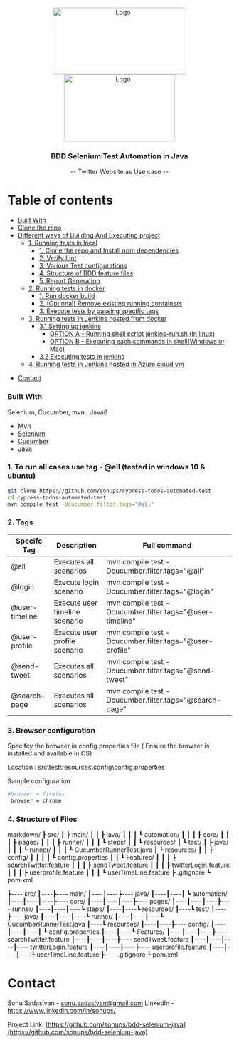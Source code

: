 <!-- PROJECT LOGO -->
<br />
<p align="center">
   <a href="https://github.com/sonups/bdd-selenium-java">
   <img src="https://media-exp1.licdn.com/dms/image/C5112AQHJpZqS4Bxncw/article-cover_image-shrink_423_752/0/1520185868869?e=1627516800&v=beta&t=daIxyIOsFQ8wt43fNjBT6FSnbxOC1az55hC10ae8HLw" alt="Logo" width="300" height="150">
      <img src="https://miro.medium.com/max/8642/1*iIXOmGDzrtTJmdwbn7cGMw.png" alt="Logo" width="250" height="150">
   </a>
   </p>
<h3 align="center">BDD Selenium Test Automation in Java</h3>
<p align="center">
  -- Twitter Website as Use case -- 
</p>

Table of contents
=================

<!--ts-->

  * [Built With](#built-with)
  * [Clone the repo](#1-clone-the-repo-and-install-npm-dependencies)
  * [Different ways of Building And Executing project](#different-ways-of-building--executing-project)
  	* [1. Running tests in local](#1-running-tests-in-local)
  	 	* [1. Clone the repo and Install npm dependencies](#1-clone-the-repo-and-install-npm-dependencies)
         * [2. Verify Lint](#2-verify-lint)
         * [3. Various Test configurations](#3-various-test-configurations)
         * [4. Structure of BDD feature files](#4-structure-of-bdd-feature-files)
         * [5. Report Generation](#5-report-generation)
  	* [2. Running tests in docker](#2-running-tests-from-docker)
  		* [1. Run docker build](#1-run-docker-build)
         * [2. (Optional) Remove existing running containers](2-optional-remove-existing-running-containers-required-when-there-is-already-a-container-running-with-same-name)
         * [3. Execute tests by passing specific tags](#3-execute-tests-by-passing-specific-tags)
  	* [3. Running tests in Jenkins hosted from docker](#3-running-tests-in-jenkins-hosted-from-docker)
  		* [3.1 Setting up jenkins](#31-setting-up-jenkins)
  	  		* [OPTION A - Running shell script jenkins-run.sh (In linux)](#------option-a----running-shell-script-jenkins-runsh-in-linux)
  	  	 	* [OPTION B - Executing each commands in shell(Windows or Mac)](#------option-b----executing-each-commands-in-shellwindows-or-mac)
         * [3.2 Executing tests in jenkins](#32-executing-tests-in-jenkins)
  	* [4. Running tests in Jenkins hosted in Azure cloud vm](#4-running-tests-in-jenkins-hosted-in-azure-cloud-vm)
- [Contact](#contact)


### Built With

Selenium, Cucumber, mvn , Java8

* [Mvn](https://maven.apache.org/)
* [Selenium](https://www.selenium.dev/)
* [Cucumber](https://cucumber.io/)
* [Java](https://www.java.com/en/)


### 1. To run all cases use tag - @all (tested in windows 10 & ubuntu)
   ```sh
   git clone https://github.com/sonups/cypress-todos-automated-test
   cd cypress-todos-automated-test
   mvn compile test -Dcucumber.filter.tags="@all"
   ```
### 2. Tags


| Specifc Tag    | Description                    | Full command                                             |
|----------------|--------------------------------|----------------------------------------------------------|
| @all           | Executes all scenarios         | mvn compile test -Dcucumber.filter.tags="@all"           |
| @login         | Execute login scenario         | mvn compile test -Dcucumber.filter.tags="@login"         |
| @user-timeline | Execute user timeline scenario | mvn compile test -Dcucumber.filter.tags="@user-timeline" |
| @user-profile  | Execute user profile scenario  | mvn compile test -Dcucumber.filter.tags="@user-profile"  |
| @send-tweet    | Executes all scenarios         | mvn compile test -Dcucumber.filter.tags="@send-tweet"    |
| @search-page   | Executes all scenarios         | mvn compile test -Dcucumber.filter.tags="@search-page"   |




 ### 3. Browser configuration
 
Specifcy the browser in config.properties file ( Ensure the browser is installed and available in OS)

 Location : src\test\resources\config\config.properties
 
 Sample configuration 
   ```sh
   #browser = firefox
    browser = chrome
   ```

 ### 4. Structure of Files 
 
 markdown/
┣ src/
┃ ┣ main/
┃ ┃ ┣ java/
┃ ┃ ┃ ┗ automation/
┃ ┃ ┃   ┣ core/
┃ ┃ ┃   ┣ pages/
┃ ┃ ┃   ┣ runner/
┃ ┃ ┃   ┗ steps/
┃ ┃ ┗ resources/
┃ ┗ test/
┃   ┣ java/
┃ ┃ ┃ ┗ runner/
┃ ┃ ┃   ┗ CucumberRunnerTest.java
┃   ┗ resources/
┃ ┃   ┣ config/
┃ ┃ ┃ ┃ ┗ config.properties
┃ ┃   ┗ Features/
┃ ┃ ┃   ┣ searchTwitter.feature
┃ ┃ ┃   ┣ sendTweet.feature
┃ ┃ ┃   ┣ twitterLogin.feature
┃ ┃ ┃   ┣ userprofile.feature
┃ ┃ ┃   ┗ userTimeLine.feature
┣ .gitignore
┗ pom.xml


 
┣---- src/
┃----┣---- main/
┃----┃----┣---- java/
┃----┃----┃ ┗ automation/
┃----┃----┃----┣---- core/
┃----┃----┃----┣---- pages/
┃----┃----┃----┣---- runner/
┃----┃----┃----┗ steps/
┃----┃----┗ resources/
┃----┗ test/
┃----┣---- java/
┃----┃----┃----┗ runner/
┃----┃----┃----┗ CucumberRunnerTest.java
┃----┗ resources/
┃----┃----┣---- config/
┃----┃----┃----┃ ┗ config.properties
┃----┃----┗ Features/
┃----┃----┃----┣---- searchTwitter.feature
┃----┃----┃----┣---- sendTweet.feature
┃----┃----┃----┣---- twitterLogin.feature
┃----┃----┃----┣---- userprofile.feature
┃----┃----┃----┗ userTimeLine.feature
┣---- .gitignore
┗ pom.xml



<!-- CONTACT -->
# Contact

Sonu Sadasivan - sonu.sadasivan@gmail.com
LinkedIn - https://www.linkedin.com/in/sonups/

Project Link: [https://github.com/sonups/bdd-selenium-java](https://github.com/sonups/bdd-selenium-java)


